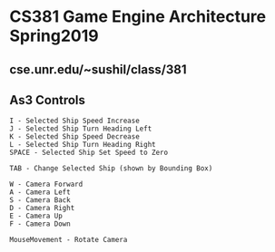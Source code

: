 # CS381 Game Engine Architecture Spring2019

## cse.unr.edu/~sushil/class/381

## As3 Controls
```
I - Selected Ship Speed Increase
J - Selected Ship Turn Heading Left
K - Selected Ship Speed Decrease
L - Selected Ship Turn Heading Right
SPACE - Selected Ship Set Speed to Zero

TAB - Change Selected Ship (shown by Bounding Box)

W - Camera Forward
A - Camera Left
S - Camera Back
D - Camera Right
E - Camera Up
F - Camera Down

MouseMovement - Rotate Camera

```

